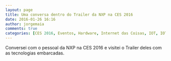 ```yaml
---
layout: page
title: Uma conversa dentro do Trailer da NXP na CES 2016
date: 2016-01-26 16:16
author: jorgemaia
comments: true
categories: [CES 2016, Eventos, Hardware, Internet das Coisas, IOT, IOT, NXP, Vídeo, Tecnologia]
---
```

Conversei com o pessoal da NXP na CES 2016 e visitei o Trailer deles com as tecnologias embarcadas.

&nbsp;
